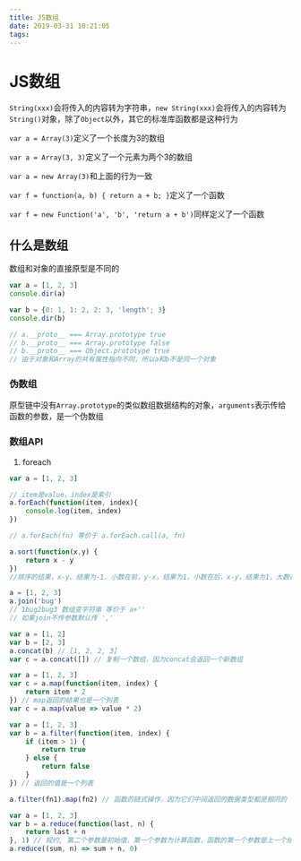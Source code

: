 ```yaml
---
title: JS数组
date: 2019-03-31 10:21:05
tags:
---
```


# JS数组

`String(xxx)`会将传入的内容转为字符串，`new String(xxx)`会将传入的内容转为`String()`对象，除了`Object`以外，其它的标准库函数都是这种行为

`var a = Array(3)`定义了一个长度为3的数组

`var a = Array(3, 3)`定义了一个元素为两个3的数组

`var a = new Array(3)`和上面的行为一致

`var f = function(a, b) { return a + b; }`定义了一个函数

`var f = new Function('a', 'b', 'return a + b')`同样定义了一个函数

## 什么是数组

数组和对象的直接原型是不同的

```javascript
var a = [1, 2, 3]
console.dir(a)

var b = {0: 1, 1: 2, 2: 3, 'length'; 3}
console.dir(b)

// a.__proto__ === Array.prototype true
// b.__proto__ === Array.prototype false
// b.__proto__ === Object.prototype true
// 由于对象和Array的共有属性指向不同，所以a和b不是同一个对象
```

### 伪数组

原型链中没有`Array.prototype`的类似数组数据结构的对象，`arguments`表示传给函数的参数，是一个伪数组

### 数组API

1. foreach

```javascript
var a = [1, 2, 3]

// item是value，index是索引
a.forEach(function(item, index){
    console.log(item, index)
})

// a.forEach(fn) 等价于 a.forEach.call(a, fn)

a.sort(function(x,y) {
    return x - y
})
//排序的结果，x-y。结果为-1，小数在前，y-x，结果为1，小数在后，x-y，结果为1，大数在后。y-x，结果为-1，大数在前

a = [1, 2, 3]
a.join('bug')
// 1bug2bug3 数组变字符串 等价于 a+''
// 如果join不传参数默认传 ','

var a = [1, 2]
var b = [2, 3]
a.concat(b) // [1, 2, 2, 3]
var c = a.concat([]) // 复制一个数组，因为concat会返回一个新数组

var a = [1, 2, 3]
var c = a.map(function(item, index) {
    return item * 2
}) // map返回的结果也是一个列表
var c = a.map(value => value * 2)

var a = [1, 2, 3]
var b = a.filter(function(item, index) {
    if (item > 1) {
        return true
    } else {
        return false
    }
}) // 返回的值是一个列表

a.filter(fn1).map(fn2) // 函数的链式操作，因为它们中间返回的数据类型都是相同的

var a = [1, 2, 3]
var b = a.reduce(function(last, n) {
    return last + n
}, 1) // 规约, 第二个参数是初始值，第一个参数为计算函数，函数的第一个参数是上一个结果，第二个参数是当前计算的值
a.reduce((sum, n) => sum + n, 0)
```